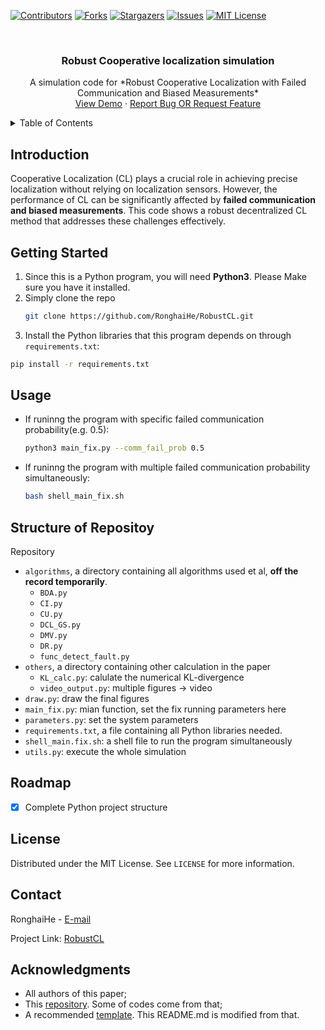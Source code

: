 [![Contributors][contributors-shield]][contributors-url]
[![Forks][forks-shield]][forks-url]
[![Stargazers][stars-shield]][stars-url]
[![Issues][issues-shield]][issues-url]
[![MIT License][license-shield]][license-url]
<!--[![LinkedIn][linkedin-shield]][linkedin-url]-->



<!-- PROJECT LOGO -->
<br />
<div align="center">
  <!--<a href="https://github.com/RonghaiHe/RobustCL">
    <img src="images/logo.png" alt="Logo" width="80" height="80">
  </a>-->

  <h3 align="center">Robust Cooperative localization simulation</h3>

  <p align="center">
    A simulation code for *Robust Cooperative Localization with Failed Communication and Biased Measurements*
    <!--<br />
    <a href="https://github.com/RonghaiHe/RobustCL"><strong>Explore the docs »</strong></a>
    <br />-->
    <br />
    <a href="https://github.com/RonghaiHe/RobustCL">View Demo</a>
    ·
    <a href="https://github.com/RonghaiHe/RobustCL/issues">Report Bug OR Request Feature</a>
  </p>
</div>



<!-- TABLE OF CONTENTS -->
<details>
  <summary>Table of Contents</summary>
  <ol>
    <li>
      <a href="#introduction">Introduction</a>
      <ul>
        <!--<li><a href="#built-with">Built With</a></li>
      </ul>-->
    </li>
    <li>
      <a href="#getting-started">Getting Started</a>
      <ul>
        <!--<li><a href="#prerequisites">Prerequisites</a></li>-->
        <!--<li><a href="#installation">Installation</a></li>
      </ul>-->
    </li>
    <li><a href="#usage">Usage</a></li>
    <li><a href="#roadmap">Roadmap</a></li>
    <!--<li><a href="#contributing">Contributing</a></li>-->
    <li><a href="#license">License</a></li>
    <li><a href="#contact">Contact</a></li>
    <li><a href="#acknowledgments">Acknowledgments</a></li>
  </ol>
</details>



<!-- ABOUT THE PROJECT -->
## Introduction

<!--[![Cover][cover]](https://github.com/RonghaiHe/RobustCL)-->

Cooperative Localization (CL) plays a crucial role in achieving precise localization without relying on localization sensors. However, the performance of CL can be significantly affected by **failed communication and biased measurements**. This code shows a robust decentralized CL method that addresses these challenges effectively.

<!--<p align="right">(<a href="#readme-top">back to top</a>)</p>-->


<!-- GETTING STARTED -->
## Getting Started

1. Since this is a Python program, you will need **Python3**. Please Make sure you have it installed.
2. Simply clone the repo
   ```sh
   git clone https://github.com/RonghaiHe/RobustCL.git
   ```
3. Install the Python libraries that this program depends on through `requirements.txt`:
  ```sh
  pip install -r requirements.txt
  ```

<!--<p align="right">(<a href="#readme-top">back to top</a>)</p>-->

<!-- USAGE EXAMPLES -->
## Usage

- If runinng the program with specific failed communication probability(e.g. 0.5):
  ```sh
  python3 main_fix.py --comm_fail_prob 0.5
  ```
- If runinng the program with multiple failed communication probability simultaneously:
  ```sh
  bash shell_main_fix.sh
  ```

<!--<p align="right">(<a href="#readme-top">back to top</a>)</p>-->

## Structure of Repositoy

Repository
- `algorithms`, a directory containing all algorithms used et al, **off the record temporarily**.
  - `BDA.py`
  - `CI.py`
  - `CU.py`
  - `DCL_GS.py`
  - `DMV.py`
  - `DR.py`
  - `func_detect_fault.py`
- `others`, a directory containing other calculation in the paper
  - `KL_calc.py`: calulate the numerical KL-divergence
  - `video_output.py`: multiple figures -> video
- `draw.py`: draw the final figures
- `main_fix.py`: mian function, set the fix running parameters here
- `parameters.py`: set the system parameters
- `requirements.txt`, a file containing all Python libraries needed.
- `shell_main.fix.sh`: a shell file to run the program simultaneously
- `utils.py`: execute the whole simulation

<!-- ROADMAP -->
## Roadmap

- [x] Complete Python project structure
<!--- [x] Add Changelog-->

<!--<p align="right">(<a href="#readme-top">back to top</a>)</p>-->



<!-- CONTRIBUTING -->
<!--## Contributing

Contributions are what make the open source community such an amazing place to learn, inspire, and create. Any contributions you make are **greatly appreciated**.

If you have a suggestion that would make this better, please fork the repo and create a pull request. You can also simply open an issue with the tag "enhancement".
Don't forget to give the project a star! Thanks again!

1. Fork the Project
2. Create your Feature Branch (`git checkout -b feature/AmazingFeature`)
3. Commit your Changes (`git commit -m 'Add some AmazingFeature'`)
4. Push to the Branch (`git push origin feature/AmazingFeature`)
5. Open a Pull Request

<!--<p align="right">(<a href="#readme-top">back to top</a>)</p>-->



<!-- LICENSE -->
## License

Distributed under the MIT License. See `LICENSE` for more information.

<!--<p align="right">(<a href="#readme-top">back to top</a>)</p>-->



<!-- CONTACT -->
## Contact

RonghaiHe - [E-mail](herh5@gmail.com)

Project Link: [RobustCL](https://github.com/RonghaiHe/RobustCL)

<!--<p align="right">(<a href="#readme-top">back to top</a>)</p>-->



<!-- ACKNOWLEDGMENTS -->
## Acknowledgments
* All authors of this paper;
* This [repository](https://github.com/RonghaiHe/multirobot_localization_tsangkai_utias). Some of codes come from that;
* A recommended [template](https://github.com/othneildrew/Best-README-Template/tree/master). This README.md is modified from that.

<!--<p align="right">(<a href="#readme-top">back to top</a>)</p>-->



<!-- MARKDOWN LINKS & IMAGES -->
<!-- https://www.markdownguide.org/basic-syntax/#reference-style-links -->
[contributors-shield]: https://img.shields.io/github/contributors/RonghaiHe/RobustCL.svg?style=for-the-badge
[contributors-url]: https://github.com/RonghaiHe/RobustCL/graphs/contributors
[forks-shield]: https://img.shields.io/github/forks/RonghaiHe/RobustCL.svg?style=for-the-badge
[forks-url]: https://github.com/RonghaiHe/RobustCL/network/members
[stars-shield]: https://img.shields.io/github/stars/RonghaiHe/RobustCL.svg?style=for-the-badge
[stars-url]: https://github.com/RonghaiHe/RobustCL/stargazers
[issues-shield]: https://img.shields.io/github/issues/RonghaiHe/RobustCL.svg?style=for-the-badge
[issues-url]: https://github.com/RonghaiHe/RobustCL/issues
[license-shield]: https://img.shields.io/github/license/RonghaiHe/RobustCL.svg?style=for-the-badge
[license-url]: https://github.com/RonghaiHe/RobustCL/blob/master/LICENSE.txt
[linkedin-shield]: https://img.shields.io/badge/-LinkedIn-black.svg?style=for-the-badge&logo=linkedin&colorB=555
[linkedin-url]: https://linkedin.com/in/othneildrew
[cover]: docs/cover.png
